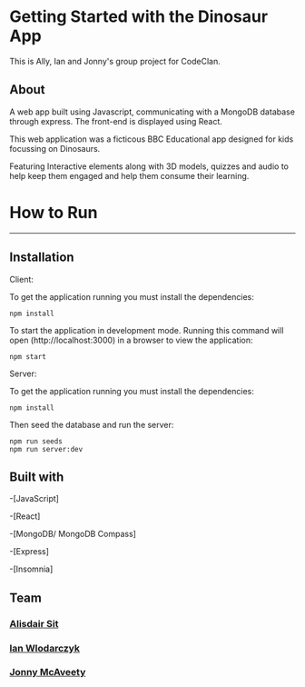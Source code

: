 # Getting Started with the Dinosaur App

This is Ally, Ian and Jonny's group project for CodeClan.

## About

A web app built using Javascript, communicating with a MongoDB database through express. The front-end is displayed using React.

This web application was a ficticous BBC Educational app designed for kids focussing on Dinosaurs.

Featuring Interactive elements along with 3D models, quizzes and audio to help keep them engaged and help them consume their learning.

# How to Run

---

## Installation

Client:

To get the application running you must install the dependencies:

```
npm install
```

To start the application in development mode. Running this command will open (http://localhost:3000) in a browser to view the application:

```
npm start
```

Server:

To get the application running you must install the dependencies:

```
npm install
```

Then seed the database and run the server:

```
npm run seeds
npm run server:dev
```

## Built with

-[JavaScript]

-[React]

-[MongoDB/ MongoDB Compass]

-[Express]

-[Insomnia]

## Team

### [Alisdair Sit](https://github.com/Ally288)

### [Ian Wlodarczyk](https://github.com/ianflod)

### [Jonny McAveety](https://github.com/jonnyhoudini)
